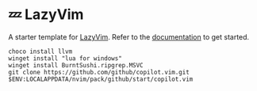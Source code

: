 # 💤 LazyVim

A starter template for [LazyVim](https://github.com/LazyVim/LazyVim).
Refer to the [documentation](https://lazyvim.github.io/installation) to get started.

```
choco install llvm
winget install "lua for windows"
winget install BurntSushi.ripgrep.MSVC
git clone https://github.com/github/copilot.vim.git $ENV:LOCALAPPDATA/nvim/pack/github/start/copilot.vim

```
